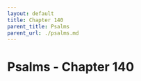 ```yaml
---
layout: default
title: Chapter 140
parent_title: Psalms
parent_url: ./psalms.md
---
```


# Psalms - Chapter 140
